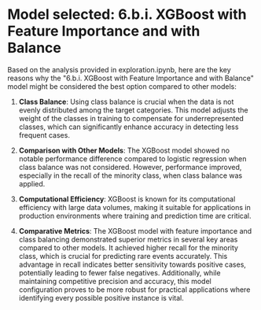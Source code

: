 # Model selected: 6.b.i. XGBoost with Feature Importance and with Balance

Based on the analysis provided in exploration.ipynb, here are the key reasons why the "6.b.i. XGBoost with Feature Importance and with Balance" model might be considered the best option compared to other models:

1. **Class Balance**: Using class balance is crucial when the data is not evenly distributed among the target categories. This model adjusts the weight of the classes in training to compensate for underrepresented classes, which can significantly enhance accuracy in detecting less frequent cases.

2. **Comparison with Other Models**: The XGBoost model showed no notable performance difference compared to logistic regression when class balance was not considered. However, performance improved, especially in the recall of the minority class, when class balance was applied.

3. **Computational Efficiency**: XGBoost is known for its computational efficiency with large data volumes, making it suitable for applications in production environments where training and prediction time are critical.

4. **Comparative Metrics**: The XGBoost model with feature importance and class balancing demonstrated superior metrics in several key areas compared to other models. It achieved higher recall for the minority class, which is crucial for predicting rare events accurately. This advantage in recall indicates better sensitivity towards positive cases, potentially leading to fewer false negatives. Additionally, while maintaining competitive precision and accuracy, this model configuration proves to be more robust for practical applications where identifying every possible positive instance is vital.